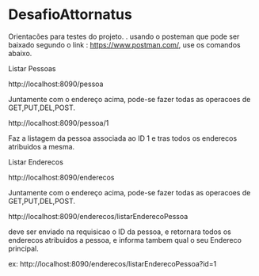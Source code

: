 # DesafioAttornatus

Orientacões para testes do projeto. 
  . usando o posteman que pode ser baixado segundo o link : https://www.postman.com/, use os comandos abaixo.
  
  Listar Pessoas
  
  http://localhost:8090/pessoa
  
  Juntamente com o endereço acima, pode-se fazer todas as operacoes de GET,PUT,DEL,POST.
  
  http://localhost:8090/pessoa/1
  
  Faz a listagem da pessoa associada ao ID 1 e tras todos os enderecos atribuidos a mesma.
  
  
  Listar Enderecos
  
   http://localhost:8090/enderecos
   
  Juntamente com o endereço acima, pode-se fazer todas as operacoes de GET,PUT,DEL,POST.
  
   http://localhost:8090/enderecos/listarEnderecoPessoa
   
   deve ser enviado na requisicao o ID da pessoa, e retornara todos os enderecos atribuidos a pessoa, e informa tambem qual o seu Endereco principal.
  
  ex: http://localhost:8090/enderecos/listarEnderecoPessoa?id=1
